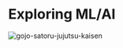 # Exploring ML/AI

![gojo-satoru-jujutsu-kaisen](https://github.com/user-attachments/assets/bd51b783-3674-4cb0-8d42-68b0b6c33de7)
